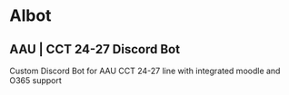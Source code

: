 # Albot
## AAU | CCT 24-27 Discord Bot

Custom Discord Bot for AAU CCT 24-27 line with integrated moodle and O365 support
